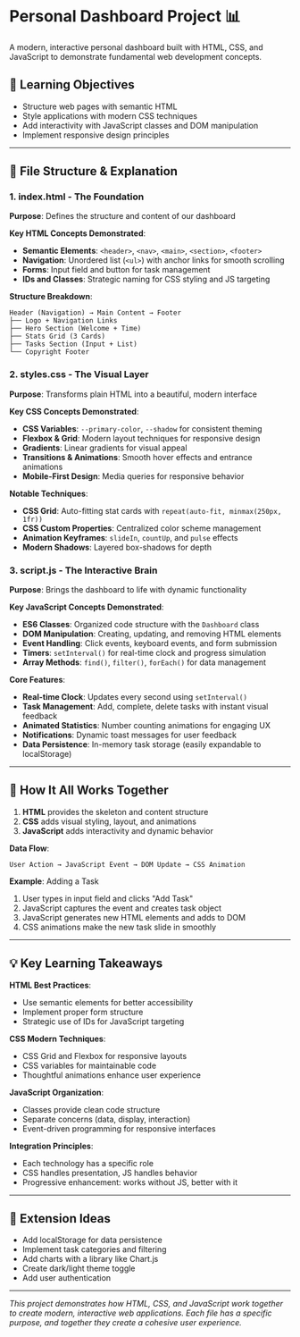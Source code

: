 # Personal Dashboard Project 📊

A modern, interactive personal dashboard built with HTML, CSS, and JavaScript to demonstrate fundamental web development concepts.

## 🎯 Learning Objectives
- Structure web pages with semantic HTML
- Style applications with modern CSS techniques
- Add interactivity with JavaScript classes and DOM manipulation
- Implement responsive design principles

---

## 📁 File Structure & Explanation

### 1. **index.html** - The Foundation
**Purpose**: Defines the structure and content of our dashboard

**Key HTML Concepts Demonstrated**:
- **Semantic Elements**: `<header>`, `<nav>`, `<main>`, `<section>`, `<footer>`
- **Navigation**: Unordered list (`<ul>`) with anchor links for smooth scrolling
- **Forms**: Input field and button for task management
- **IDs and Classes**: Strategic naming for CSS styling and JS targeting

**Structure Breakdown**:
```
Header (Navigation) → Main Content → Footer
├── Logo + Navigation Links
├── Hero Section (Welcome + Time)
├── Stats Grid (3 Cards)
├── Tasks Section (Input + List)
└── Copyright Footer
```

### 2. **styles.css** - The Visual Layer
**Purpose**: Transforms plain HTML into a beautiful, modern interface

**Key CSS Concepts Demonstrated**:
- **CSS Variables**: `--primary-color`, `--shadow` for consistent theming
- **Flexbox & Grid**: Modern layout techniques for responsive design
- **Gradients**: Linear gradients for visual appeal
- **Transitions & Animations**: Smooth hover effects and entrance animations
- **Mobile-First Design**: Media queries for responsive behavior

**Notable Techniques**:
- **CSS Grid**: Auto-fitting stat cards with `repeat(auto-fit, minmax(250px, 1fr))`
- **CSS Custom Properties**: Centralized color scheme management
- **Animation Keyframes**: `slideIn`, `countUp`, and `pulse` effects
- **Modern Shadows**: Layered box-shadows for depth

### 3. **script.js** - The Interactive Brain
**Purpose**: Brings the dashboard to life with dynamic functionality

**Key JavaScript Concepts Demonstrated**:
- **ES6 Classes**: Organized code structure with the `Dashboard` class
- **DOM Manipulation**: Creating, updating, and removing HTML elements
- **Event Handling**: Click events, keyboard events, and form submission
- **Timers**: `setInterval()` for real-time clock and progress simulation
- **Array Methods**: `find()`, `filter()`, `forEach()` for data management

**Core Features**:
- **Real-time Clock**: Updates every second using `setInterval()`
- **Task Management**: Add, complete, delete tasks with instant visual feedback
- **Animated Statistics**: Number counting animations for engaging UX
- **Notifications**: Dynamic toast messages for user feedback
- **Data Persistence**: In-memory task storage (easily expandable to localStorage)

---

## 🔧 How It All Works Together

1. **HTML** provides the skeleton and content structure
2. **CSS** adds visual styling, layout, and animations
3. **JavaScript** adds interactivity and dynamic behavior

**Data Flow**:
```
User Action → JavaScript Event → DOM Update → CSS Animation
```

**Example**: Adding a Task
1. User types in input field and clicks "Add Task"
2. JavaScript captures the event and creates task object
3. JavaScript generates new HTML elements and adds to DOM
4. CSS animations make the new task slide in smoothly

---

## 💡 Key Learning Takeaways

**HTML Best Practices**:
- Use semantic elements for better accessibility
- Implement proper form structure
- Strategic use of IDs for JavaScript targeting

**CSS Modern Techniques**:
- CSS Grid and Flexbox for responsive layouts
- CSS variables for maintainable code
- Thoughtful animations enhance user experience

**JavaScript Organization**:
- Classes provide clean code structure
- Separate concerns (data, display, interaction)
- Event-driven programming for responsive interfaces

**Integration Principles**:
- Each technology has a specific role
- CSS handles presentation, JS handles behavior
- Progressive enhancement: works without JS, better with it

---

## 🚀 Extension Ideas
- Add localStorage for data persistence
- Implement task categories and filtering
- Add charts with a library like Chart.js
- Create dark/light theme toggle
- Add user authentication

---

*This project demonstrates how HTML, CSS, and JavaScript work together to create modern, interactive web applications. Each file has a specific purpose, and together they create a cohesive user experience.*